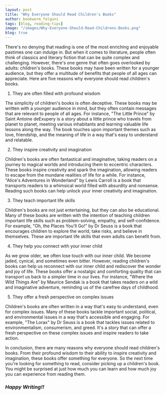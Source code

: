 ```yaml
---
layout: post
title: "Why Everyone Should Read Children's Books"
author: bookworm_falguni
tags: [blog, reading-tips]
image: "/images/Why-Everyone-Should-Read-Childrens-Books.png"
blog: true
---
```

There's no denying that reading is one of the most enriching and enjoyable pastimes one can indulge in. But when it comes to literature, people often think of classics and literary fiction that can be quite complex and challenging. However, there's one genre that often goes overlooked by adults: children's books. These books may have been written for a younger audience, but they offer a multitude of benefits that people of all ages can appreciate. Here are five reasons why everyone should read children's books.

1. They are often filled with profound wisdom

The simplicity of children's books is often deceptive. These books may be written with a younger audience in mind, but they often contain messages that are relevant to people of all ages. For instance, "The Little Prince" by Saint Antoine deExupery is a story about a little prince who travels from planet to planet, meeting various inhabitants and learning valuable life lessons along the way. The book touches upon important themes such as love, friendship, and the meaning of life in a way that's easy to understand and relatable.

2. They inspire creativity and imagination

Children's books are often fantastical and imaginative, taking readers on a journey to magical worlds and introducing them to eccentric characters. These books inspire creativity and spark the imagination, allowing readers to escape from the mundane realities of life for a while. For instance, "Alice's Adventures in Wonderland" by Lewis Carroll is a book that transports readers to a whimsical world filled with absurdity and nonsense. Reading such books can help unlock your inner creativity and imagination.

3. They teach important life skills

Children's books are not just entertaining, but they can also be educational. Many of these books are written with the intention of teaching children important life skills such as problem-solving, empathy, and self-confidence. For example, "Oh, the Places You'll Go!" by Dr Seuss is a book that encourages children to explore the world, take risks, and believe in themselves. These are important life skills that even adults can benefit from.

4. They help you connect with your inner child

As we grow older, we often lose touch with our inner child. We become jaded, cynical, and sometimes even bitter. However, reading children's books can help us reconnect with our inner child and rediscover the wonder and joy of life. These books offer a nostalgic and comforting quality that can transport us back to a simpler time in our lives. For instance, "Where the Wild Things Are" by Maurice Sendak is a book that takes readers on a wild and imaginative adventure, reminding us of the carefree days of childhood.

5. They offer a fresh perspective on complex issues

Children's books are often written in a way that's easy to understand, even for complex issues. Many of these books tackle important social, political, and environmental issues in a way that's accessible and engaging. For example, "The Lorax" by Dr Seuss is a book that tackles issues related to environmentalism, consumerism, and greed. It's a story that can offer a fresh perspective on these complex issues and inspire readers to take action.

In conclusion, there are many reasons why everyone should read children's books. From their profound wisdom to their ability to inspire creativity and imagination, these books offer something for everyone. So the next time you're looking for something to read, consider picking up a children's book. You might be surprised at just how much you can learn and how much joy you can experience from reading them.

### ***Happy Writing!!***
